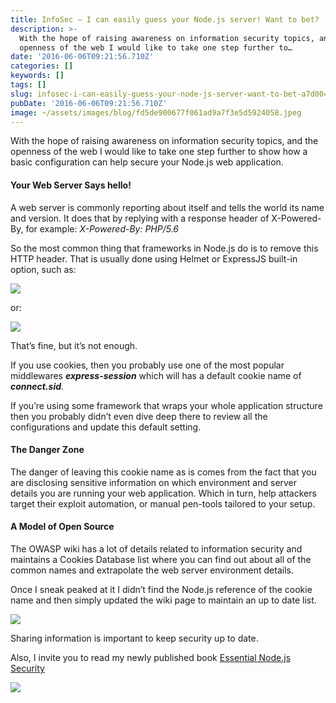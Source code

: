 ```yaml
---
title: InfoSec — I can easily guess your Node.js server! Want to bet?
description: >-
  With the hope of raising awareness on information security topics, and the
  openness of the web I would like to take one step further to…
date: '2016-06-06T09:21:56.710Z'
categories: []
keywords: []
tags: []
slug: infosec-i-can-easily-guess-your-node-js-server-want-to-bet-a7d004cfa81f
pubDate: '2016-06-06T09:21:56.710Z'
image: ~/assets/images/blog/fd5de900677f061ad9a7f3e5d5924058.jpeg
---
```


With the hope of raising awareness on information security topics, and the openness of the web I would like to take one step further to show how a basic configuration can help secure your Node.js web application.

#### Your Web Server Says hello!

A web server is commonly reporting about itself and tells the world its name and version. It does that by replying with a response header of X-Powered-By, for example: _X-Powered-By: PHP/5.6_

So the most common thing that frameworks in Node.js do is to remove this HTTP header. That is usually done using Helmet or ExpressJS built-in option, such as:

![](/images/blog/0__Qc8uhGW4do__6etmk.)

or:

![](/images/blog/0__1F4Ae45pUsqOhmKf.)

That’s fine, but it’s not enough.

If you use cookies, then you probably use one of the most popular middlewares **_express-session_** which will has a default cookie name of **_connect.sid_**.

If you’re using some framework that wraps your whole application structure then you probably didn’t even dive deep there to review all the configurations and update this default setting.

#### The Danger Zone

The danger of leaving this cookie name as is comes from the fact that you are disclosing sensitive information on which environment and server details you are running your web application. Which in turn, help attackers target their exploit automation, or manual pen-tools tailored to your setup.

#### A Model of Open Source

The OWASP wiki has a lot of details related to information security and maintains a Cookies Database list where you can find out about all of the common names and extrapolate the web server environment details.

Once I sneak peaked at it I didn’t find the Node.js reference of the cookie name and then simply updated the wiki page to maintain an up to date list.

![](/images/blog/0__RJscSc1fSJfcXIRF.)

Sharing information is important to keep security up to date.

Also, I invite you to read my newly published book [Essential Node.js Security](http://bit.ly/securenodejs)

![](/images/blog/1__1WPY7__gXrww5uoF0ZEF3BA.png)